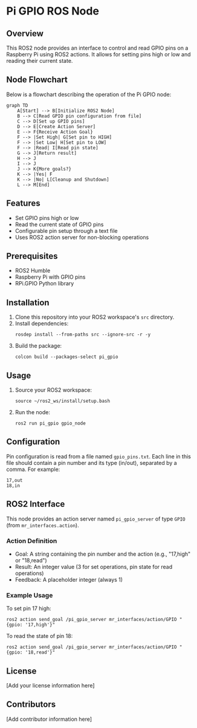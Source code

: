 # Pi GPIO ROS Node

## Overview
This ROS2 node provides an interface to control and read GPIO pins on a Raspberry Pi using ROS2 actions. It allows for setting pins high or low and reading their current state.

## Node Flowchart
Below is a flowchart describing the operation of the Pi GPIO node:

```mermaid
graph TD
    A[Start] --> B[Initialize ROS2 Node]
    B --> C[Read GPIO pin configuration from file]
    C --> D[Set up GPIO pins]
    D --> E[Create Action Server]
    E --> F{Receive Action Goal}
    F --> |Set High| G[Set pin to HIGH]
    F --> |Set Low| H[Set pin to LOW]
    F --> |Read| I[Read pin state]
    G --> J[Return result]
    H --> J
    I --> J
    J --> K{More goals?}
    K --> |Yes| F
    K --> |No| L[Cleanup and Shutdown]
    L --> M[End]
```

## Features
- Set GPIO pins high or low
- Read the current state of GPIO pins
- Configurable pin setup through a text file
- Uses ROS2 action server for non-blocking operations

## Prerequisites
- ROS2 Humble
- Raspberry Pi with GPIO pins
- RPi.GPIO Python library

## Installation
1. Clone this repository into your ROS2 workspace's `src` directory.
2. Install dependencies:
   ```
   rosdep install --from-paths src --ignore-src -r -y
   ```
3. Build the package:
   ```
   colcon build --packages-select pi_gpio
   ```

## Usage
1. Source your ROS2 workspace:
   ```
   source ~/ros2_ws/install/setup.bash
   ```
2. Run the node:
   ```
   ros2 run pi_gpio gpio_node
   ```

## Configuration
Pin configuration is read from a file named `gpio_pins.txt`. Each line in this file should contain a pin number and its type (in/out), separated by a comma. For example:
```
17,out
18,in
```

## ROS2 Interface
This node provides an action server named `pi_gpio_server` of type `GPIO` (from `mr_interfaces.action`).

### Action Definition
- Goal: A string containing the pin number and the action (e.g., "17,high" or "18,read")
- Result: An integer value (3 for set operations, pin state for read operations)
- Feedback: A placeholder integer (always 1)

### Example Usage
To set pin 17 high:
```
ros2 action send_goal /pi_gpio_server mr_interfaces/action/GPIO "{gpio: '17,high'}"
```

To read the state of pin 18:
```
ros2 action send_goal /pi_gpio_server mr_interfaces/action/GPIO "{gpio: '18,read'}"
```

## License
[Add your license information here]

## Contributors
[Add contributor information here]
